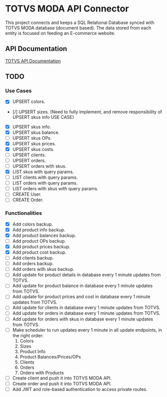 # TOTVS MODA API Connector

This project connects and keeps a SQL Relational Database synced with TOTVS MODA database (document based). The data stored from each entity is focused on feeding an E-commerce website.

## API Documentation

[TOTVS API Documentation](https://tdn.totvs.com.br/pages/releaseview.action?pageId=532385018)

## TODO

### Use Cases

- [X] UPSERT colors.
- [/] UPSERT sizes. (Need to fully implement, and remove responsibility of UPSERT skus info USE CASE)
- [X] UPSERT skus info.
- [X] UPSERT skus balance.
- [ ] UPSERT skus OPs.
- [X] UPSERT skus prices.
- [X] UPSERT skus costs.
- [ ] UPSERT clients.
- [ ] UPSERT orders.
- [ ] UPSERT orders with skus.
- [X] LIST skus with query params.
- [ ] LIST clients with query params.
- [ ] LIST orders with query params.
- [ ] LIST orders with skus with query params.
- [ ] CREATE User.
- [ ] CREATE Order.

### Functionalities

- [X] Add colors backup.
- [X] Add product info backup.
- [X] Add product balances backup.
- [ ] Add product OPs backup.
- [X] Add product prices backup.
- [X] Add product cost backup.
- [ ] Add clients backup.
- [ ] Add orders backup.
- [ ] Add orders with skus backup.
- [ ] Add update for product details in database every 1 minute updates from TOTVS.
- [ ] Add update for product balance in database every 1 minute updates from TOTVS.
- [ ] Add update for product prices and cost in database every 1 minute updates from TOTVS.
- [ ] Add update for clients in database every 1 minute updates from TOTVS.
- [ ] Add update for orders in database every 1 minute updates from TOTVS.
- [ ] Add update for orders with skus in database every 1 minute updates from TOTVS.
- [ ] Make scheduler to run updates every 1 minute in all update endpoints, in the right order:
  1. Colors
  2. Sizes
  3. Product Info
  4. Product Balances/Prices/OPs
  5. Clients
  6. Orders
  7. Orders with Products
- [ ] Create client and push it into TOTVS MODA API.
- [ ] Create order and push it into TOTVS MODA API.
- [ ] Add JWT and role-based authentication to access private routes.
